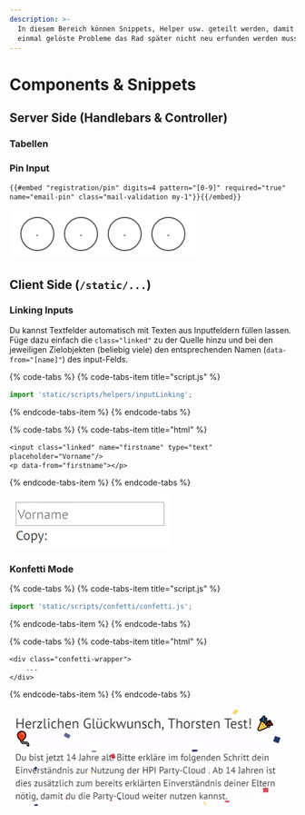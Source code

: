 ```yaml
---
description: >-
  In diesem Bereich können Snippets, Helper usw. geteilt werden, damit für
  einmal gelöste Probleme das Rad später nicht neu erfunden werden muss.
---
```


# Components & Snippets

## Server Side \(Handlebars & Controller\)

### Tabellen

### Pin Input

```markup
{{#embed "registration/pin" digits=4 pattern="[0-9]" required="true" name="email-pin" class="mail-validation my-1"}}{{/embed}}
```

![](.gitbook/assets/pin-input.gif)

## Client Side \(`/static/...`\)

### Linking Inputs

Du kannst Textfelder automatisch mit Texten aus Inputfeldern füllen lassen. Füge dazu einfach die `class="linked"` zu der Quelle hinzu und bei den jeweiligen Zielobjekten \(beliebig viele\) den entsprechenden Namen \(`data-from="[name]"`\) des input-Felds.

{% code-tabs %}
{% code-tabs-item title="script.js" %}
```javascript
import 'static/scripts/helpers/inputLinking';
```
{% endcode-tabs-item %}
{% endcode-tabs %}

{% code-tabs %}
{% code-tabs-item title="html" %}
```markup
<input class="linked" name="firstname" type="text" placeholder="Vorname"/>
<p data-from="firstname"></p>
```
{% endcode-tabs-item %}
{% endcode-tabs %}

![](.gitbook/assets/giphy-1.gif)

### Konfetti Mode

{% code-tabs %}
{% code-tabs-item title="script.js" %}
```javascript
import 'static/scripts/confetti/confetti.js';
```
{% endcode-tabs-item %}
{% endcode-tabs %}

{% code-tabs %}
{% code-tabs-item title="html" %}
```markup
<div class="confetti-wrapper">
    ...
</div>
```
{% endcode-tabs-item %}
{% endcode-tabs %}

![.../firstLogin/existingGeb14](.gitbook/assets/confetti.gif)




